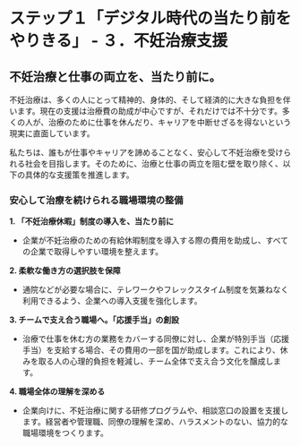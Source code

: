 # ステップ１「デジタル時代の当たり前をやりきる」 - ３．不妊治療支援

## 不妊治療と仕事の両立を、当たり前に。

不妊治療は、多くの人にとって精神的、身体的、そして経済的に大きな負担を伴います。現在の支援は治療費の助成が中心ですが、それだけでは不十分です。多くの人が、治療のために仕事を休んだり、キャリアを中断せざるを得ないという現実に直面しています。

私たちは、誰もが仕事やキャリアを諦めることなく、安心して不妊治療を受けられる社会を目指します。そのために、治療と仕事の両立を阻む壁を取り除く、以下の具体的な支援策を推進します。

### 安心して治療を続けられる職場環境の整備

**1. 「不妊治療休暇」制度の導入を、当たり前に**
- 企業が不妊治療のための有給休暇制度を導入する際の費用を助成し、すべての企業で取得しやすい環境を整えます。

**2. 柔軟な働き方の選択肢を保障**
- 通院などが必要な場合に、テレワークやフレックスタイム制度を気兼ねなく利用できるよう、企業への導入支援を強化します。

**3. チームで支え合う職場へ。「応援手当」の創設**
- 治療で仕事を休む方の業務をカバーする同僚に対し、企業が特別手当（応援手当）を支給する場合、その費用の一部を国が助成します。これにより、休みを取る人の心理的負担を軽減し、チーム全体で支え合う文化を醸成します。

**4. 職場全体の理解を深める**
- 企業向けに、不妊治療に関する研修プログラムや、相談窓口の設置を支援します。経営者や管理職、同僚の理解を深め、ハラスメントのない、協力的な職場環境をつくります。